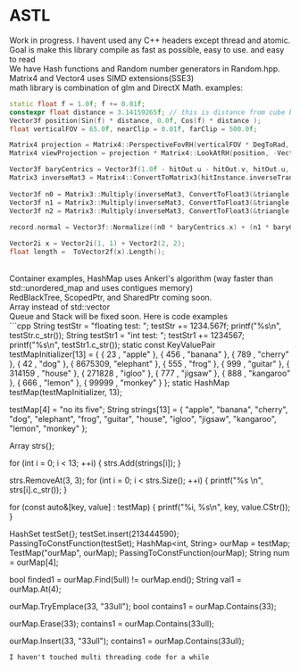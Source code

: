 # ASTL

Work in progress. I havent used any C++ headers except thread and atomic.<br>
Goal is make this library compile as fast as possible,  easy to use. and easy to read <br>
We have Hash functions and Random number generators in Random.hpp. <br>
Matrix4 and Vector4 uses SIMD extensions(SSE3)<br>
math library is combination of glm and DirectX Math. examples:
```cpp
static float f = 1.0f; f += 0.01f;
constexpr float distance = 3.14159265f; // this is distance from cube but I did use pi anyways 
Vector3f position(Sin(f) * distance, 0.0f, Cos(f) * distance );
float verticalFOV = 65.0f, nearClip = 0.01f, farClip = 500.0f;

Matrix4 projection = Matrix4::PerspectiveFovRH(verticalFOV * DegToRad, m_NativeWindow->GetWidth(), m_NativeWindow->GetHeight(), nearClip, farClip);
Matrix4 viewProjection = projection * Matrix4::LookAtRH(position, -Vector3f::Normalize(position), Vector3f::Up());

Vector3f baryCentrics = Vector3f(1.0f - hitOut.u - hitOut.v, hitOut.u, hitOut.v);
Matrix3 inverseMat3 = Matrix4::ConvertToMatrix3(hitInstance.inverseTransform);
		
Vector3f n0 = Matrix3::Multiply(inverseMat3, ConvertToFloat3(&triangle.normal0x));
Vector3f n1 = Matrix3::Multiply(inverseMat3, ConvertToFloat3(&triangle.normal1x));
Vector3f n2 = Matrix3::Multiply(inverseMat3, ConvertToFloat3(&triangle.normal2x));
	        
record.normal = Vector3f::Normalize((n0 * baryCentrics.x) + (n1 * baryCentrics.y) + (n2 * baryCentrics.z));

Vector2i x = Vector2i(1, 1) + Vector2(2, 2);
float length =  ToVector2f(x).Length();
```
<br>
Container examples, HashMap uses Ankerl's algorithm (way faster than std::unordered_map and uses contigues memory)<br>
RedBlackTree, ScopedPtr, and SharedPtr coming soon.<br>
Array<T> instead of std::vector<T> <br>
Queue and Stack will be fixed soon. Here is code examples<br>
```cpp
String testStr = "floating test: ";
testStr += 1234.567f;
printf("%s\n", testStr.c_str());
String testStr1 = "int test: ";
testStr1 += 1234567;
printf("%s\n", testStr1.c_str());
static const KeyValuePair<int, String> testMapInitializer[13] =
{
    { 23     , "apple"    },
    { 456    , "banana"   },
    { 789    , "cherry"   },
    { 42     , "dog"      },
    { 8675309, "elephant" },
    { 555    , "frog"     },
    { 999    , "guitar"   },
    { 314159 , "house"    },
    { 271828 , "igloo"    },
    { 777    , "jigsaw"   },
    { 888    , "kangaroo" },
    { 666    , "lemon"    },
    { 99999  , "monkey"   }
};
static HashMap<int, String> testMap(testMapInitializer, 13);
        
testMap[4] = "no its five";
String strings[13] = {
    "apple", "banana", "cherry", "dog", "elephant", "frog", "guitar",
    "house", "igloo", "jigsaw", "kangaroo", "lemon", "monkey"
};       

Array<String> strs{};

for (int i = 0; i < 13; ++i)
{
    strs.Add(strings[i]);
}

strs.RemoveAt(3, 3);
for (int i = 0; i < strs.Size(); ++i)
{
    printf("%s \n", strs[i].c_str());
}

for (const auto&[key, value] : testMap)
{
    printf("%i, %s\n", key, value.CStr());
}

HashSet<int> testSet{};
testSet.insert(213444590);
PassingToConstFunction(testSet);
HashMap<int, String> ourMap = testMap;
TestMap("ourMap", ourMap);
PassingToConstFunction(ourMap);
String num = ourMap[4];

bool finded1 = ourMap.Find(5ull) != ourMap.end();
String val1 = ourMap.At(4);

ourMap.TryEmplace(33, "33ull");
bool contains1 = ourMap.Contains(33);

ourMap.Erase(33);
contains1 = ourMap.Contains(33ull);

ourMap.Insert(33, "33ull");
contains1 = ourMap.Contains(33ull);
```
I haven't touched multi threading code for a while